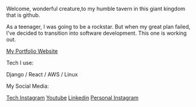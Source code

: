 Welcome, wonderful creature,to my humble tavern in this giant kingdom that is github.

As a teenager, I was going to be a rockstar. But when my great plan failed, I've decided to transition into software development.
This one is working out.



[My Portfolio Website](programow.com)


Tech I use:

Django / React / AWS / Linux


My Social Media:

[Tech Instagram](https://www.instagram.com/programow/)
[Youtube](https://www.youtube.com/channel/UCek2tj3c24axVvaV4IbFBUA)
[Linkedin](https://www.linkedin.com/in/luan-henning-50109369/)
[Personal Instagram](https://www.instagram.com/luanhenning56/)

